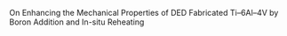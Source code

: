 On Enhancing the Mechanical
Properties of DED Fabricated Ti–6Al–4V by Boron Addition and In-situ Reheating
